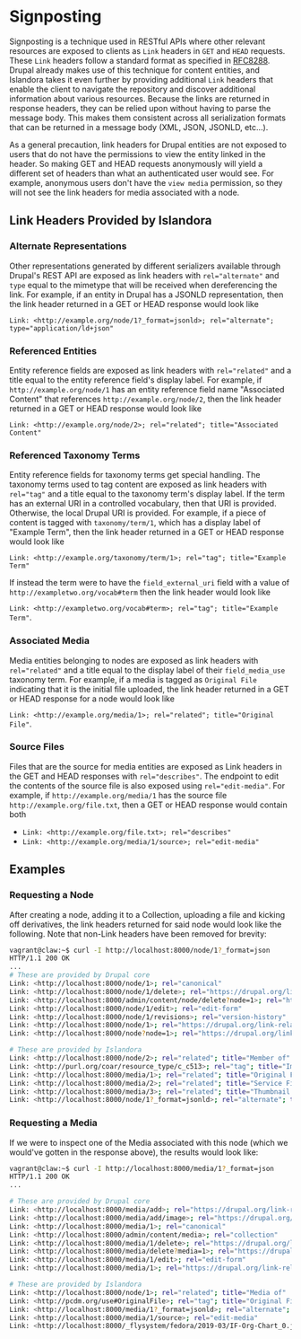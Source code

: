 # Signposting

Signposting is a technique used in RESTful APIs where other relevant resources are exposed to clients as `Link` headers in
`GET` and `HEAD` requests.  These `Link` headers follow a standard format as specified in [RFC8288](
https://tools.ietf.org/html/rfc8288).  Drupal already makes use of this technique for content entities, and Islandora takes it
even further by providing additional `Link` headers that enable the client to navigate the repository and discover
additional information about various resources.  Because the links are returned in response headers, they can be relied upon
without having to parse the message body.  This makes them consistent across all serialization formats that can be returned in a message body 
(XML, JSON, JSONLD, etc...).

As a general precaution, link headers for Drupal entities are not exposed to users that do not have the permissions to view
the entity linked in the header.  So making GET and HEAD requests anonymously will yield a different set of headers than
what an authenticated user would see.  For example, anonymous users don't have the `view media` permission, so they will not
see the link headers for media associated with a node.

## Link Headers Provided by Islandora

### Alternate Representations
Other representations generated by different serializers available through Drupal's REST API are exposed as link headers
with `rel="alternate"` and `type` equal to the mimetype that will be received when dereferencing the link.  For example,
if an entity in Drupal has a JSONLD representation, then the link header returned in a GET or HEAD response would look like

`Link: <http://example.org/node/1?_format=jsonld>; rel="alternate"; type="application/ld+json"`

### Referenced Entities

Entity reference fields are exposed as link headers with `rel="related"` and a title equal to the entity reference field's display label.
For example, if `http://example.org/node/1` has an entity reference field name "Associated Content" that references 
`http://example.org/node/2`, then the link header returned in a GET or HEAD response would look like

`Link: <http://example.org/node/2>; rel="related"; title="Associated Content"`

### Referenced Taxonomy Terms

Entity reference fields for taxonomy terms get special handling.  The taxonomy terms used to tag content are exposed as link headers 
with `rel="tag"` and a title equal to the taxonomy term's display label.  If the term has an external URI in a controlled vocabulary, 
then that URI is provided.  Otherwise, the local Drupal URI is provided.  For example, if a piece of content is tagged with 
`taxonomy/term/1`, which has a display label of "Example Term", then the link header returned in a GET or HEAD response would look like 

`Link: <http://example.org/taxonomy/term/1>; rel="tag"; title="Example Term"`

If instead the term were to have the `field_external_uri` field with a value of `http://exampletwo.org/vocab#term` then the link
header would look like 

`Link: <http://exampletwo.org/vocab#term>; rel="tag"; title="Example Term"`.   

### Associated Media

Media entities belonging to nodes are exposed as link headers with `rel="related"` and a title equal to the display label of
their `field_media_use` taxonomy term.  For example, if a media is tagged as `Original File` indicating
that it is the initial file uploaded, the link header returned in a GET or HEAD response for a node would look like

`Link: <http://example.org/media/1>; rel="related"; title="Original File"`.

### Source Files

Files that are the source for media entities are exposed as Link headers in the GET and HEAD responses with `rel="describes"`.
The endpoint to edit the contents of the source file is also exposed using `rel="edit-media"`. For example, if 
`http://example.org/media/1` has the source file `http://example.org/file.txt`, then a GET or HEAD response would contain
both

- `Link: <http://example.org/file.txt>; rel="describes"`
- `Link: <http://example.org/media/1/source>; rel="edit-media"`

## Examples

### Requesting a Node

After creating a node, adding it to a Collection, uploading a file and kicking off derivatives, the link headers returned 
for said node would look like the following.  Note that non-Link headers have been removed for brevity:

```bash
vagrant@claw:~$ curl -I http://localhost:8000/node/1?_format=json
HTTP/1.1 200 OK
...
# These are provided by Drupal core
Link: <http://localhost:8000/node/1>; rel="canonical"
Link: <http://localhost:8000/node/1/delete>; rel="https://drupal.org/link-relations/delete-form"
Link: <http://localhost:8000/admin/content/node/delete?node=1>; rel="https://drupal.org/link-relations/delete-multiple-form"
Link: <http://localhost:8000/node/1/edit>; rel="edit-form"
Link: <http://localhost:8000/node/1/revisions>; rel="version-history"
Link: <http://localhost:8000/node/1>; rel="https://drupal.org/link-relations/revision"
Link: <http://localhost:8000/node?node=1>; rel="https://drupal.org/link-relations/create"

# These are provided by Islandora
Link: <http://localhost:8000/node/2>; rel="related"; title="Member of"
Link: <http://purl.org/coar/resource_type/c_c513>; rel="tag"; title="Image"
Link: <http://localhost:8000/media/1>; rel="related"; title="Original File"
Link: <http://localhost:8000/media/2>; rel="related"; title="Service File"
Link: <http://localhost:8000/media/3>; rel="related"; title="Thumbnail Image"
Link: <http://localhost:8000/node/1?_format=jsonld>; rel="alternate"; type="application/ld+json"
```

### Requesting a Media
If we were to inspect one of the Media associated with this node (which we would've gotten in the response above), the
results would look like:

```bash
vagrant@claw:~$ curl -I http://localhost:8000/media/1?_format=json 
HTTP/1.1 200 OK
...

# These are provided by Drupal core
Link: <http://localhost:8000/media/add>; rel="https://drupal.org/link-relations/add-page"
Link: <http://localhost:8000/media/add/image>; rel="https://drupal.org/link-relations/add-form"
Link: <http://localhost:8000/media/1>; rel="canonical"
Link: <http://localhost:8000/admin/content/media>; rel="collection"
Link: <http://localhost:8000/media/1/delete>; rel="https://drupal.org/link-relations/delete-form"
Link: <http://localhost:8000/media/delete?media=1>; rel="https://drupal.org/link-relations/delete-multiple-form"
Link: <http://localhost:8000/media/1/edit>; rel="edit-form"
Link: <http://localhost:8000/media/1>; rel="https://drupal.org/link-relations/revision"

# These are provided by Islandora 
Link: <http://localhost:8000/node/1>; rel="related"; title="Media of"
Link: <http://pcdm.org/use#OriginalFile>; rel="tag"; title="Original File"
Link: <http://localhost:8000/media/1?_format=jsonld>; rel="alternate"; type="application/ld+json"
Link: <http://localhost:8000/media/1/source>; rel="edit-media"
Link: <http://localhost:8000/_flysystem/fedora/2019-03/IF-Org-Chart_0.jpg>; rel="describes"; type="image/jpeg"

```
